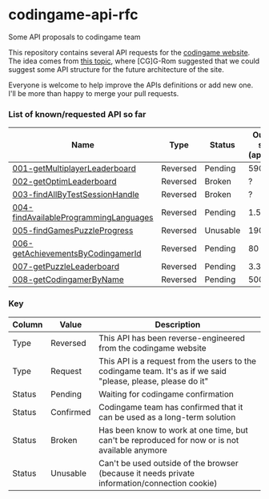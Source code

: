 # codingame-api-rfc
Some API proposals to codingame team

This repository contains several API requests for the [codingame website](https://www.codingame.com).
The idea comes from [this topic](https://www.codingame.com/forum/t/api-the-place-to-ask-for-improvements-in-cg-api), where [CG]G-Rom suggested that we could suggest some API structure for the future architecture of the site.

Everyone is welcome to help improve the APIs definitions or add new one. I'll be more than happy to merge your pull requests.

### List of known/requested API so far

Name                        | Type     | Status  | Output size (approx.) |
----------------------------|----------|---------|-----------------------|
[001-getMultiplayerLeaderboard](https://github.com/Orabig/codingame-api-rfc/blob/master/rfc/001-getMultiplayerLeaderboard.md) | Reversed | Pending | 590 kb |
[002-getOptimLeaderboard](https://github.com/Orabig/codingame-api-rfc/blob/master/rfc/002-getOptimLeaderboard.md) | Reversed | Broken | ? |
[003-findAllByTestSessionHandle](https://github.com/Orabig/codingame-api-rfc/blob/master/rfc/003-findAllByTestSessionHandle.md) | Reversed | Broken | ? |
[004-findAvailableProgrammingLanguages](https://github.com/Orabig/codingame-api-rfc/blob/master/rfc/004-findAvailableProgrammingLanguages.md) | Reversed | Pending | 1.5 kb |
[005-findGamesPuzzleProgress](https://github.com/Orabig/codingame-api-rfc/blob/master/rfc/005-findGamesPuzzleProgress.md) | Reversed | Unusable | 190 kb |
[006-getAchievementsByCodingamerId](https://github.com/Orabig/codingame-api-rfc/blob/master/rfc/006-getAchievementsByCodingamerId.md) | Reversed | Pending | 80 kb |
[007-getPuzzleLeaderboard](https://github.com/Orabig/codingame-api-rfc/blob/master/rfc/007-getPuzzleLeaderboard.md) | Reversed | Pending | 3.3 Mb |
[008-getCodingamerByName](https://github.com/Orabig/codingame-api-rfc/blob/master/rfc/008-getCodingamerByName.md) | Reversed | Pending | 500 b |

### Key ###

Column | Value | Description
-------|-------|------------
Type | Reversed | This API has been reverse-engineered from the codingame website
Type | Request | This API is a request from the users to the codingame team. It's as if we said "please, please, please do it"
Status | Pending | Waiting for codingame confirmation
Status | Confirmed | Codingame team has confirmed that it can be used as a long-term solution 
Status | Broken | Has been know to work at one time, but can't be reproduced for now or is not available anymore
Status | Unusable | Can't be used outside of the browser (because it needs private information/connection cookie)
